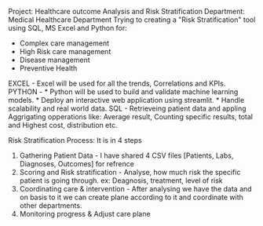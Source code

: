 Project: Healthcare outcome Analysis and Risk Stratification
Department: Medical Healthcare Department
  Trying to creating a "Risk Stratification" tool using SQL, MS Excel and Python for:
  - Complex care management
  - High Risk care management
  - Disease management
  - Preventive Health

EXCEL  - Excel will be used for all the trends, Correlations and KPIs.
PYTHON - * Python will be used to build and validate machine learning models.
         * Deploy an interactive web application using streamlit.
         * Handle scalability and real world data.
SQL    - Retrieveing patient data and appling Aggrigating opperations like: Average result, Counting specific results, total and Highest cost, distribution etc.

Risk Stratification Process: It is in 4 steps
1) Gathering Patient Data - I have shared 4 CSV files [Patients, Labs, Diagnoses, Outcomes] for refrence
2) Scoring and Risk stratification - Analyse, how much risk the specific patient is going through. ex: Deagnosis, treatment, level of risk
3) Coordinating care & intervention - After analysing we have the data and on basis to it we can create plane according to it and coordinate with other departments.
4) Monitoring progress & Adjust care plane 
